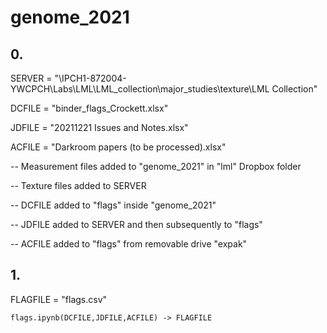 # genome_2021


## 0. 

SERVER = "\IPCH1-872004-YWCPCH\Labs\LML\LML_collection\major_studies\texture\LML Collection"

DCFILE = "binder_flags_Crockett.xlsx"

JDFILE = "20211221 Issues and Notes.xlsx"

ACFILE = "Darkroom papers (to be processed).xlsx"


-- Measurement files added to "genome_2021" in "lml" Dropbox folder

-- Texture files added to SERVER

-- DCFILE added to "flags" inside "genome_2021"

-- JDFILE added to SERVER and then subsequently to "flags"

-- ACFILE added to "flags" from removable drive "expak"


## 1. 

FLAGFILE = "flags.csv"

``flags.ipynb(DCFILE,JDFILE,ACFILE) -> FLAGFILE``

